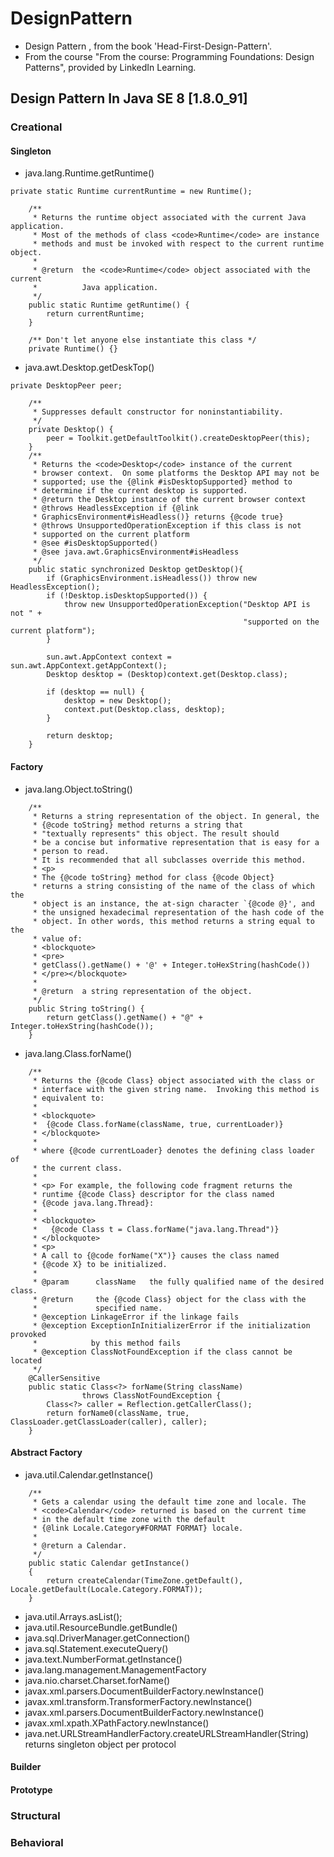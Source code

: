 # DesignPattern
* Design Pattern , from the book 'Head-First-Design-Pattern'. 
* From the course "From the course: Programming Foundations: Design Patterns", provided by LinkedIn Learning.

## Design Pattern In Java SE 8  [1.8.0_91]
### Creational
#### Singleton
* java.lang.Runtime.getRuntime()
```
private static Runtime currentRuntime = new Runtime();

    /**
     * Returns the runtime object associated with the current Java application.
     * Most of the methods of class <code>Runtime</code> are instance
     * methods and must be invoked with respect to the current runtime object.
     *
     * @return  the <code>Runtime</code> object associated with the current
     *          Java application.
     */
    public static Runtime getRuntime() {
        return currentRuntime;
    }

    /** Don't let anyone else instantiate this class */
    private Runtime() {}

```
* java.awt.Desktop.getDeskTop()
```
private DesktopPeer peer;

    /**
     * Suppresses default constructor for noninstantiability.
     */
    private Desktop() {
        peer = Toolkit.getDefaultToolkit().createDesktopPeer(this);
    }
    /**
     * Returns the <code>Desktop</code> instance of the current
     * browser context.  On some platforms the Desktop API may not be
     * supported; use the {@link #isDesktopSupported} method to
     * determine if the current desktop is supported.
     * @return the Desktop instance of the current browser context
     * @throws HeadlessException if {@link
     * GraphicsEnvironment#isHeadless()} returns {@code true}
     * @throws UnsupportedOperationException if this class is not
     * supported on the current platform
     * @see #isDesktopSupported()
     * @see java.awt.GraphicsEnvironment#isHeadless
     */
    public static synchronized Desktop getDesktop(){
        if (GraphicsEnvironment.isHeadless()) throw new HeadlessException();
        if (!Desktop.isDesktopSupported()) {
            throw new UnsupportedOperationException("Desktop API is not " +
                                                    "supported on the current platform");
        }

        sun.awt.AppContext context = sun.awt.AppContext.getAppContext();
        Desktop desktop = (Desktop)context.get(Desktop.class);

        if (desktop == null) {
            desktop = new Desktop();
            context.put(Desktop.class, desktop);
        }

        return desktop;
    }

```

#### Factory
* java.lang.Object.toString()
```
    /**
     * Returns a string representation of the object. In general, the
     * {@code toString} method returns a string that
     * "textually represents" this object. The result should
     * be a concise but informative representation that is easy for a
     * person to read.
     * It is recommended that all subclasses override this method.
     * <p>
     * The {@code toString} method for class {@code Object}
     * returns a string consisting of the name of the class of which the
     * object is an instance, the at-sign character `{@code @}', and
     * the unsigned hexadecimal representation of the hash code of the
     * object. In other words, this method returns a string equal to the
     * value of:
     * <blockquote>
     * <pre>
     * getClass().getName() + '@' + Integer.toHexString(hashCode())
     * </pre></blockquote>
     *
     * @return  a string representation of the object.
     */
    public String toString() {
        return getClass().getName() + "@" + Integer.toHexString(hashCode());
    }

```
* java.lang.Class.forName()
```
    /**
     * Returns the {@code Class} object associated with the class or
     * interface with the given string name.  Invoking this method is
     * equivalent to:
     *
     * <blockquote>
     *  {@code Class.forName(className, true, currentLoader)}
     * </blockquote>
     *
     * where {@code currentLoader} denotes the defining class loader of
     * the current class.
     *
     * <p> For example, the following code fragment returns the
     * runtime {@code Class} descriptor for the class named
     * {@code java.lang.Thread}:
     *
     * <blockquote>
     *   {@code Class t = Class.forName("java.lang.Thread")}
     * </blockquote>
     * <p>
     * A call to {@code forName("X")} causes the class named
     * {@code X} to be initialized.
     *
     * @param      className   the fully qualified name of the desired class.
     * @return     the {@code Class} object for the class with the
     *             specified name.
     * @exception LinkageError if the linkage fails
     * @exception ExceptionInInitializerError if the initialization provoked
     *            by this method fails
     * @exception ClassNotFoundException if the class cannot be located
     */
    @CallerSensitive
    public static Class<?> forName(String className)
                throws ClassNotFoundException {
        Class<?> caller = Reflection.getCallerClass();
        return forName0(className, true, ClassLoader.getClassLoader(caller), caller);
    }
```
#### Abstract Factory 
* java.util.Calendar.getInstance()
```
    /**
     * Gets a calendar using the default time zone and locale. The
     * <code>Calendar</code> returned is based on the current time
     * in the default time zone with the default
     * {@link Locale.Category#FORMAT FORMAT} locale.
     *
     * @return a Calendar.
     */
    public static Calendar getInstance()
    {
        return createCalendar(TimeZone.getDefault(), Locale.getDefault(Locale.Category.FORMAT));
    }

```
* java.util.Arrays.asList();
* java.util.ResourceBundle.getBundle()
* java.sql.DriverManager.getConnection()
* java.sql.Statement.executeQuery()
* java.text.NumberFormat.getInstance()
* java.lang.management.ManagementFactory
* java.nio.charset.Charset.forName()
* javax.xml.parsers.DocumentBuilderFactory.newInstance()
* javax.xml.transform.TransformerFactory.newInstance()
* javax.xml.parsers.DocumentBuilderFactory.newInstance()
* javax.xml.xpath.XPathFactory.newInstance()
* java.net.URLStreamHandlerFactory.createURLStreamHandler(String) returns singleton object per protocol

#### Builder
#### Prototype 
### Structural
### Behavioral

